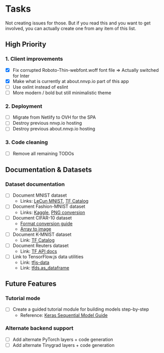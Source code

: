 # Tasks

Not creating issues for those.
But if you read this and you want to get involved, you can actually create one from any item of this list.

## High Priority

### 1. Client improvements
- [x] Fix corrupted Roboto-Thin-webfont.woff font file => Actually switched for Inter
- [x] Make what is currently at about.nnvp.io part of this app
- [ ] Use oxlint instead of eslint
- [ ] More modern / bold but still minimalistic theme

### 2. Deployment
- [ ] Migrate from Netlify to OVH for the SPA
- [ ] Destroy previous nnvp.io hosting
- [ ] Destroy previous about.nnvp.io hosting

### 3. Code cleaning
- [ ] Remove all remaining TODOs

## Documentation & Datasets

### Dataset documentation
- [ ] Document MNIST dataset
  - Links: [LeCun MNIST](http://yann.lecun.com/exdb/mnist/), [TF Catalog](https://www.tensorflow.org/datasets/catalog/mnist)
- [ ] Document Fashion-MNIST dataset
  - Links: [Kaggle](https://www.kaggle.com/zalando-research/fashionmnist), [PNG conversion](https://github.com/DeepLenin/fashion-mnist_png)
- [ ] Document CIFAR-10 dataset
  - [Format conversion guide](https://stackoverflow.com/questions/57291964/how-to-convert-cifar-dataset-into-the-same-format-as-mnist)
  - [Array to image](https://stackoverflow.com/questions/902761/saving-a-numpy-array-as-an-image)
- [ ] Document K-MNIST dataset
  - Link: [TF Catalog](https://www.tensorflow.org/datasets/catalog/kmnist)
- [ ] Document Reuters dataset
  - Link: [TF API docs](https://www.tensorflow.org/api_docs/python/tf/keras/datasets/reuters)
- [ ] Link to TensorFlow.js data utilities
  - Link: [tfjs-data](https://github.com/tensorflow/tfjs-data)
  - Link: [tfds.as_dataframe](https://www.tensorflow.org/datasets/api_docs/python/tfds/as_dataframe)

## Future Features

### Tutorial mode
- [ ] Create a guided tutorial module for building models step-by-step
  - Reference: [Keras Sequential Model Guide](https://keras.io/guides/sequential_model/)

### Alternate backend support
- [ ] Add alternate PyTorch layers + code generation
- [ ] Add alternate Tinygrad layers + code generation
